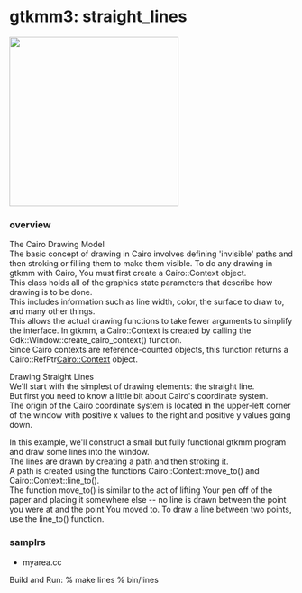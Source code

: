 gtkmm3: straight_lines
===============

<image src="https://raw.githubusercontent.com/ohwada/MAC_cpp_Samples/master/gtkmm3/screenshots/lines.png" width="300" /> 

### overview
The Cairo Drawing Model  
The basic concept of drawing in Cairo involves defining 'invisible' paths and then stroking or filling them to make them visible.
To do any drawing in gtkmm with Cairo, You must first create a Cairo::Context object.   
This class holds all of the graphics state parameters that describe how drawing is to be done.   
This includes information such as line width, color, the surface to draw to, and many other things.   
This allows the actual drawing functions to take fewer arguments to simplify the interface. In gtkmm, a Cairo::Context is created by calling the Gdk::Window::create_cairo_context() function.   
Since Cairo contexts are reference-counted objects, this function returns a Cairo::RefPtr<Cairo::Context> object.

Drawing Straight Lines  
We'll start with the simplest of drawing elements: the straight line.   
But first you need to know a little bit about Cairo's coordinate system.   
The origin of the Cairo coordinate system is located in the upper-left corner of the window with positive x values to the right and positive y values going down.

In this example, we'll construct a small but fully functional gtkmm program and draw some lines into the window.   
The lines are drawn by creating a path and then stroking it.   
A path is created using the functions Cairo::Context::move_to() and Cairo::Context::line_to().   
The function move_to() is similar to the act of lifting Your pen off of the paper and placing it somewhere else -- no line is drawn between the point you were at and the point You moved to. To draw a line between two points, use the line_to() function.

### samplrs
- myarea.cc

Build and Run:
% make lines
% bin/lines
